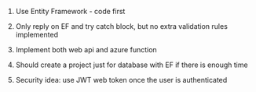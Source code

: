 1. Use Entity Framework - code first

2. Only reply on EF and try catch block, but no extra validation rules implemented 

3. Implement both web api and azure function

4. Should create a project just for database with EF if there is enough time

5. Security idea: use JWT web token once the user is authenticated